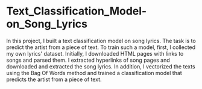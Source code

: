# Text_Classification_Model-on_Song_Lyrics

In this project, I built a text classification model on song lyrics. The task is to predict the artist from a piece of text. To train such a model, first, I collected my own lyrics' dataset. Initially, I downloaded HTML pages with links to songs and parsed them. I extracted hyperlinks of song pages and downloaded and extracted the song lyrics. In addition, I vectorized the texts using the Bag Of Words method and trained a classification model that predicts the artist from a piece of text.
